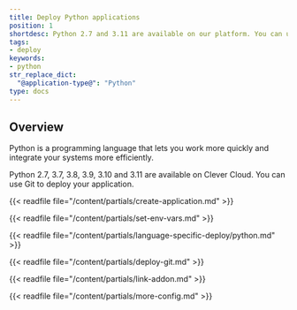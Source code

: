 ```yaml
---
title: Deploy Python applications
position: 1
shortdesc: Python 2.7 and 3.11 are available on our platform. You can use Git to deploy your application.
tags:
- deploy
keywords:
- python
str_replace_dict:
  "@application-type@": "Python"
type: docs
---
```


## Overview

Python is a programming language that lets you work more quickly and integrate your systems more efficiently.

Python 2.7, 3.7, 3.8, 3.9, 3.10 and 3.11 are available on Clever Cloud. You can use Git to deploy your application.


{{< readfile file="/content/partials/create-application.md" >}}

{{< readfile file="/content/partials/set-env-vars.md" >}}

{{< readfile file="/content/partials/language-specific-deploy/python.md" >}}

{{< readfile file="/content/partials/deploy-git.md" >}}

{{< readfile file="/content/partials/link-addon.md" >}}

{{< readfile file="/content/partials/more-config.md" >}}
